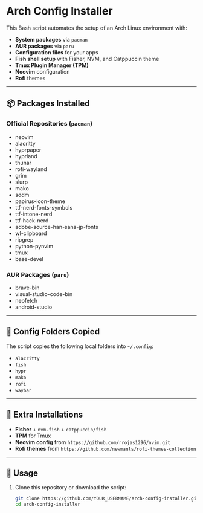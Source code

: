 # Arch Config Installer

This Bash script automates the setup of an Arch Linux environment with:

- **System packages** via `pacman`
- **AUR packages** via `paru`
- **Configuration files** for your apps
- **Fish shell setup** with Fisher, NVM, and Catppuccin theme
- **Tmux Plugin Manager (TPM)**
- **Neovim** configuration
- **Rofi** themes

---

## 📦 Packages Installed

### Official Repositories (`pacman`)

- neovim
- alacritty
- hyprpaper
- hyprland
- thunar
- rofi-wayland
- grim
- slurp
- mako
- sddm
- papirus-icon-theme
- ttf-nerd-fonts-symbols
- ttf-intone-nerd
- ttf-hack-nerd
- adobe-source-han-sans-jp-fonts
- wl-clipboard
- ripgrep
- python-pynvim
- tmux
- base-devel

### AUR Packages (`paru`)

- brave-bin
- visual-studio-code-bin
- neofetch
- android-studio

---

## 📂 Config Folders Copied

The script copies the following local folders into `~/.config`:

- `alacritty`
- `fish`
- `hypr`
- `mako`
- `rofi`
- `waybar`

---

## 🔹 Extra Installations

- **Fisher** + `nvm.fish` + `catppuccin/fish`
- **TPM** for Tmux
- **Neovim config** from `https://github.com/rrojas1296/nvim.git`
- **Rofi themes** from `https://github.com/newmanls/rofi-themes-collection`

---

## 🚀 Usage

1. Clone this repository or download the script:
   ```bash
   git clone https://github.com/YOUR_USERNAME/arch-config-installer.git
   cd arch-config-installer
   ```
